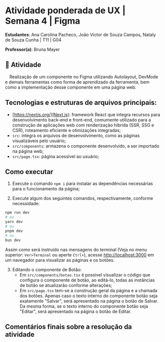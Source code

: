 # Atividade ponderada de UX | Semana 4 | Figma

**Estudantes**: Ana Carolina Pacheco, João Victor de Souza Campos, Nataly de Souza Cunha | T11 | G04

**Professor(a)**: Bruna Mayer 

## 🎯 Atividade

&emsp;Realização de um componente no Figma utilizando Autolayout, DevMode e demais ferramentas como forma de aprendizado da ferramenta, bem como a implementação desse componente em uma página web.

## Tecnologias e estruturas de arquivos principais:

- [https://nextjs.org/](Next.js): framework React que integra recursos para desenvolvimento back-end e front-end, comumente utilizado para a construção de aplicações web com renderização híbrida (SSR, SSG e CSR), roteamento eficiente e otimizações integradas;
- `src`: integra os arquivos de desenvolvimento, como as páginas visualizáveis pelo usuário;
- `src/components`: armazena o componente desenvolvido, a ser importado na página web;
- `src/page.tsx`: página acessível ao usuário;

## Como executar

1. Execute o comando `npm i` para instalar as dependências necessárias para o funcionamento da página;

2. Execute algum dos seguintes comandos, respectivamente, conforme necessidade:

```bash
npm run dev
# ou
yarn dev
# ou
pnpm dev
# ou
bun dev
```

Assim como será instruído nas mensagens do terminal (Veja no menu superior: `Ver>Terminal` ou aperte `Ctrl+`), acesse [http://localhost:3000](http://localhost:3000) em um navegador para visualizar as páginas e os botões.


3. Editando o componente de Botão:
    - Em `src/components/botao.tsx` é possível visualizar o código que configura o componente de botão, ao editá-lo, todas as instâncias de botão se atualizarão conforme alterações;
    - Em `src/page.tsx` tem-se a construção geral da página e a chamada dos botões. Apenas caso o texto interno do componente botão seja exatamente "Salvar", será apresentado na página o botão de Salvar. Da mesma forma, se o texto interno do componente botão seja "Editar", será apresentado na página o botão de Editar.


## Comentários finais sobre a resolução da atividade


